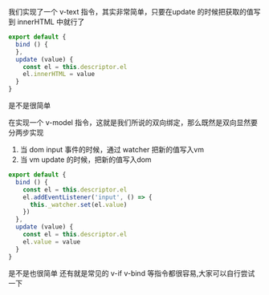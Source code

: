 我们实现了一个 v-text 指令，其实非常简单，只要在update 的时候把获取的值写到 innerHTML 中就行了
```javascript
export default {
  bind () {
  },
  update (value) {
    const el = this.descriptor.el
    el.innerHTML = value
  }
}
```

是不是很简单

在实现一个 v-model 指令，这就是我们所说的双向绑定，那么既然是双向显然要分两步实现
1. 当 dom  input 事件的时候，通过 watcher 把新的值写入vm
2. 当 vm update 的时候，把新的值写入dom
```javascript
export default {
  bind () {
    const el = this.descriptor.el
    el.addEventListener('input', () => {
      this._watcher.set(el.value)
    })
  },
  update (value) {
    const el = this.descriptor.el
    el.value = value
  }
}
```
是不是也很简单
还有就是常见的 v-if v-bind 等指令都很容易,大家可以自行尝试一下

